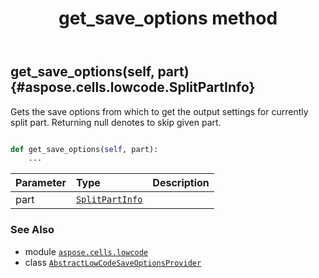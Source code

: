 ﻿---
title: get_save_options method
second_title: Aspose.Cells for Python via .NET API References
description: 
type: docs
weight: 30
url: /aspose.cells.lowcode/abstractlowcodesaveoptionsprovider/get_save_options/
is_root: false
---

## get_save_options(self, part) {#aspose.cells.lowcode.SplitPartInfo}

Gets the save options from which to get the output settings for currently split part.
Returning null denotes to skip given part.



```python

def get_save_options(self, part):
    ...
```


| Parameter | Type | Description |
| :- | :- | :- |
| part | [`SplitPartInfo`](/cells/python-net/aspose.cells.lowcode/splitpartinfo) |  |



### See Also
* module [`aspose.cells.lowcode`](../../)
* class [`AbstractLowCodeSaveOptionsProvider`](/cells/python-net/aspose.cells.lowcode/abstractlowcodesaveoptionsprovider)
